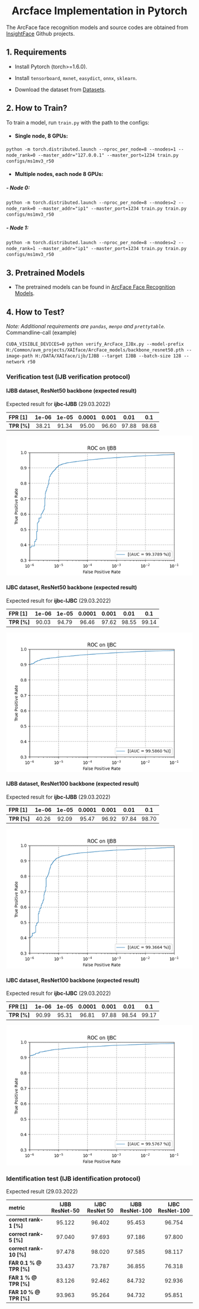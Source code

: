 

<h1 align="center">  Arcface Implementation in Pytorch </h1>

The ArcFace face recognition models and source codes are obtained from [InsightFace](https://github.com/deepinsight/insightface) Github projects.


## 1. Requirements

- Install Pytorch (torch>=1.6.0).
- Install `tensorboard`, `mxnet`, `easydict`, `onnx`, `sklearn`.

- Download the dataset
  from [Datasets](https://github.com/Naima-Bou/XAIface_Face_Recognition_Pipelines/tree/main/Datasets).

## 2. How to Train?

To train a model, run `train.py` with the path to the configs:

 -  <h4> Single node, 8 GPUs:</h4>

```shell
python -m torch.distributed.launch --nproc_per_node=8 --nnodes=1 --node_rank=0 --master_addr="127.0.0.1" --master_port=1234 train.py configs/ms1mv3_r50
```

- <h4> Multiple nodes, each node 8 GPUs: </h4> 

<h5> - Node 0: </h5> 

```shell
python -m torch.distributed.launch --nproc_per_node=8 --nnodes=2 --node_rank=0 --master_addr="ip1" --master_port=1234 train.py train.py configs/ms1mv3_r50
```

<h5> - Node 1: </h5> 

```shell
python -m torch.distributed.launch --nproc_per_node=8 --nnodes=2 --node_rank=1 --master_addr="ip1" --master_port=1234 train.py train.py configs/ms1mv3_r50
```

## 3. Pretrained Models

- The pretrained models can be found in [ArcFace Face Recognition Models](https://github.com/Naima-Bou/XAIface_Face_Recognition_Pipelines/tree/main/Face_Recognition/ArcFace_Face_Recognition/Face_Recognition_Models).


## 4. How to Test? 

*Note: Additional requirements are `pandas`, `menpo` and `prettytable`.*
Commandline-call (example)
```shell
CUDA_VISIBLE_DEVICES=0 python verify_ArcFace_IJBx.py --model-prefix H:/Common/avm_projects/XAIface/ArcFace_models/backbone_resnet50.pth --image-path H:/DATA/XAIface/ijb/IJBB --target IJBB --batch-size 128 --network r50
```

### Verification test (IJB verification protocol)
#### IJBB dataset, ResNet50 backbone (expected result)
Expected result for **ijbc-IJBB** (29.03.2022)

|  FPR [1]    | 1e-06 | 1e-05 | 0.0001 | 0.001 |  0.01 |  0.1  |
| :---        | :----:| :----:| :----: | :----:| :----:| :----:|
| **TPR [%]** | 38.21 | 91.34 | 95.00  | 96.60 | 97.88 | 98.68 |

![ArcFace result obtained by JRS](ResNet50.ijbb.ArcFace.Verification.png)

#### IJBC dataset, ResNet50 backbone (expected result)
Expected result for **ijbc-IJBC** (29.03.2022)

|  FPR [1]    | 1e-06 | 1e-05 | 0.0001 | 0.001 |  0.01 |  0.1  |
| :---        | :----:| :----:| :----: | :----:| :----:| :----:|
| **TPR [%]** | 90.03 | 94.79 | 96.46  | 97.62 | 98.55 | 99.14 |

![ArcFace result obtained by JRS](ResNet50.ijbc.ArcFace.Verification.png)

#### IJBB dataset, ResNet100 backbone (expected result)
Expected result for **ijbc-IJBB** (29.03.2022)

|  FPR [1]    | 1e-06 | 1e-05 | 0.0001 | 0.001 |  0.01 |  0.1  |
| :---        |:-----:| :----:| :----: | :----:| :----:| :----:|
| **TPR [%]** | 40.26 | 92.09 | 95.47  | 96.92 | 97.84 | 98.70 |

![ArcFace result obtained by JRS](ResNet100.ijbb.ArcFace.Verification.png)

#### IJBC dataset, ResNet100 backbone (expected result)
Expected result for **ijbc-IJBC** (29.03.2022)

|  FPR [1]    | 1e-06 | 1e-05 | 0.0001 | 0.001 |  0.01 |  0.1  |
| :---        | :----:| :----:| :----: | :----:| :----:| :----:|
| **TPR [%]** | 90.99 | 95.31 | 96.81  | 97.88 | 98.54 | 99.17 |

![ArcFace result obtained by JRS](ResNet100.ijbc.ArcFace.Verification.png)

### Identification test (IJB identification protocol)
Expected result (29.03.2022)

| **metric** | IJBB ResNet-50 | IJBC ResNet 50 | IJBB ResNet-100 | IJBC ResNet-100 |
| :---                  | :----: | :----: | :----: | :----: |
|**correct rank-1  [%]**| 95.122 | 96.402 | 95.453 | 96.754 |
|**correct rank-5  [%]**| 97.040 | 97.693 | 97.186 | 97.800 |
|**correct rank-10 [%]**| 97.478 | 98.020 | 97.585 | 98.117 |
|**FAR 0.1 % @ TPR [%]**| 33.437 | 73.787 | 36.855 | 76.318 |
|**FAR  1  % @ TPR [%]**| 83.126 | 92.462 | 84.732 | 92.936 |
|**FAR 10  % @ TPR [%]**| 93.963 | 95.264 | 94.732 | 95.851 |



